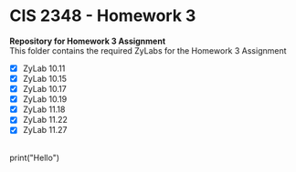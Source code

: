 # **CIS 2348 - Homework 3**
**Repository for Homework 3 Assignment**<br>
This folder contains the required ZyLabs for the Homework 3 Assignment
- [x] ZyLab 10.11
- [x] ZyLab 10.15
- [x] ZyLab 10.17
- [x] ZyLab 10.19
- [x] ZyLab 11.18
- [x] ZyLab 11.22
- [x] ZyLab 11.27
<br>
print("Hello")
